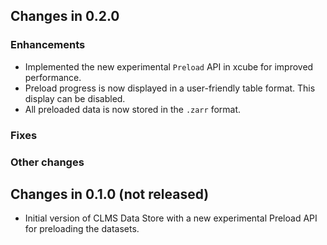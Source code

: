 ## Changes in 0.2.0

### Enhancements

* Implemented the new experimental `Preload` API in xcube for improved
  performance.
* Preload progress is now displayed in a user-friendly table format. This
  display can be disabled.
* All preloaded data is now stored in the `.zarr` format.

### Fixes

### Other changes

## Changes in 0.1.0 (not released)

* Initial version of CLMS Data Store with a new experimental Preload API for
  preloading the datasets.
